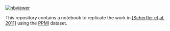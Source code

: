 [![nbviewer](https://img.shields.io/badge/view%20on-nbviewer-brightgreen.svg)](https://nbviewer.org/github/LivingPark-MRI/scherfler-etal/blob/main/scherfler-etal.ipynb)

This repository contains a notebook to replicate the work in [[Scherfler et
al, 2011]](https://onlinelibrary.wiley.com/doi/pdf/10.1002/ana.22245) using
the [PPMI](https://www.ppmi-info.org/) dataset.

